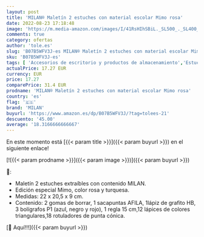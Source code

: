 ```yaml
---
layout: post
title: 'MILAN® Maletín 2 estuches con material escolar Mimo rosa'
date: 2022-08-23 17:18:48
image: 'https://m.media-amazon.com/images/I/41RsHIhSBiL._SL500_._SL400_.jpg'
comments: true
category: ofertas
author: 'tole.es'
slug: 'B07B5WFV3J-es MILAN® Maletín 2 estuches con material escolar Mimo rosa'
sku: 'B07B5WFV3J-es'
tags: [ 'Accesorios de escritorio y productos de almacenamiento','Estuches escolares','Material de oficina','Materiales, organizadores y dispensadores de escritorio','Oficina y papelería','escolar','material','milan','🇪🇸', ]
actualPrice: 17.27 EUR
currency: EUR
price: 17.27
comparePrice: 31.4 EUR
prodname: 'MILAN® Maletín 2 estuches con material escolar Mimo rosa'
country: 'es'
flag: '🇪🇸'
brand: 'MILAN'
buyurl: 'https://www.amazon.es/dp/B07B5WFV3J/?tag=tolees-21'
descuento: '45.00'
average: '18.3166666666667'
---
```


En este momento está [{{< param title >}}]({{< param buyurl >}}) en el siguiente enlace!

[![{{< param prodname >}}]({{< param image >}})]({{< param buyurl >}})

🔎:

- Maletín 2 estuches extraíbles con contenido MILAN.
- Edición especial Mimo, color rosa y turquesa.
- Medidas: 22 x 20,5 x 9 cm.
- Contenido: 2 gomas de borrar, 1 sacapuntas AFILA, 1lápiz de grafito HB, 3 bolígrafos P1 (azul, negro y rojo), 1 regla 15 cm,12 lápices de colores triangulares,18 rotuladores de punta cónica.

[🛒 Aquí!!!]({{< param buyurl >}})
